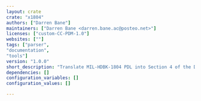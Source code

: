 ```yaml
---
layout: crate
crate: "x1804"
authors: ["Darren Bane"]
maintainers: ["Darren Bane <darren.bane.ac@posteo.net>"]
licenses: ["custom-CC-PDM-1.0"]
websites: [""]
tags: ["parser",
"documentation",
"tools"]
version: "1.0.0"
short_description: "Translate MIL-HDBK-1804 PDL into Section 4 of the DoD-STD-2167A SDD"
dependencies: []
configuration_variables: []
configuration_values: []

---
```



